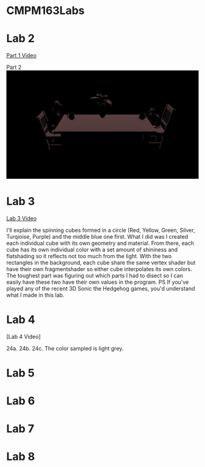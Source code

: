 # CMPM163Labs
# Lab 2
[Part 1 Video](https://drive.google.com/open?id=1ZNRToRDp_e3SNvR8d-B4qvdthD6SKX0U)

Part 2
![](Lab2/Images/Lab2Part2.png)
# Lab 3
[Lab 3 Video](https://drive.google.com/open?id=1oTUnCFbzTzYfaUWa9YLIOTEDR36yKESl)

I'll explain the spinning cubes formed in a circle (Red, Yellow, Green, Silver, Turqioise, Purple) and the middle blue one first. What I did was I created each individual cube with its own geometry and material. From there, each cube has its own individual color with a set amount of shininess and flatshading so it reflects not too much from the light.
With the two rectangles in the background, each cube share the same vertex shader but have their own fragmentshader so either cube interpolates its own colors. The toughest part was figuring out which parts I had to disect so I can easily have these two have their own values in the program.
PS If you've played any of the recent 3D Sonic the Hedgehog games, you'd understand what I made in this lab.
# Lab 4
[Lab 4 Video]

24a.
24b.
24c. The color sampled is light grey.
# Lab 5

# Lab 6

# Lab 7

# Lab 8
